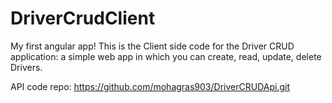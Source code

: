 # DriverCrudClient

My first angular app!
This is the Client side code for the Driver CRUD application: a simple web app in which you can create, read, update, delete Drivers.

API code repo: https://github.com/mohagras903/DriverCRUDApi.git
